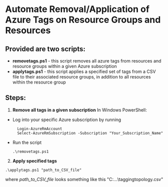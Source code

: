 # Automate Removal/Application of Azure Tags on Resource Groups and Resources

## Provided are two scripts:
- **removetags.ps1** - this script removes all azure tags from resources and resource groups within a given Azure subscription
- **applytags.ps1** - this script applies a specified set of tags from a CSV file to their associated resource groups, in addition to all resources within the resource group

## Steps:
1. **Remove all tags in a given subscription**
In Windows PowerShell:
- Log into your specific Azure subscription by running
  ```
	Login-AzureRmAccount
	Select-AzureRmSubscription -Subscription "Your_Subscription_Name"	
  ```
- Run the script
  ```
  .\removetags.ps1
  ```

2. **Apply specified tags**
```
.\applytags.ps1 "path_to_CSV_file"
```
where *path_to_CSV_file* looks something like this "C:\...\taggingtopology.csv"

